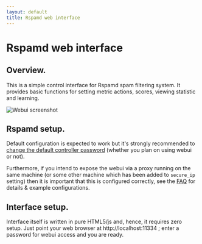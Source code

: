```yaml
---
layout: default
title: Rspamd web interface
---
```


# Rspamd web interface

## Overview.

This is a simple control interface for Rspamd spam filtering system.
It provides basic functions for setting metric actions, scores,
viewing statistic and learning.

<img src="{{ site.baseurl }}/img/webui.png" class="img-responsive" alt="Webui screenshot">

## Rspamd setup.

Default configuration is expected to work but it's strongly recommended to [change
the default controller password](/doc/quickstart.html#setting-the-controller-password)
(whether you plan on using webui or not).

Furthermore, if you intend to expose the webui via a proxy running on the same
machine (or some other machine which has been added to `secure_ip` setting) then
it is important that this is configured correctly, see the [FAQ](/doc/faq.html#how-to-use-the-webui-behind-a-proxy-server)
for details & example configurations.

## Interface setup.

Interface itself is written in pure HTML5/js and, hence, it requires zero setup.
Just point your web browser at http://localhost:11334 ; enter a password for webui access and you are ready.
